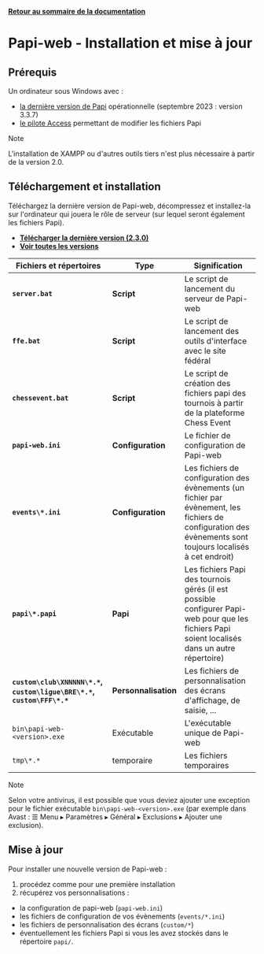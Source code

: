 **[Retour au sommaire de la documentation](../README.md)**

# Papi-web - Installation et mise à jour

## Prérequis

Un ordinateur sous Windows avec :
  - [la dernière version de Papi](https://dna.ffechecs.fr/ressources/appariements/papi/) opérationnelle (septembre 2023 : version 3.3.7)
  - [le pilote Access](https://www.microsoft.com/en-us/download/details.aspx?id=54920) permettant de modifier les fichiers Papi

> [!NOTE]
> L'installation de XAMPP ou d'autres outils tiers n'est plus nécessaire à partir de la version 2.0.

## Téléchargement et installation

Téléchargez la dernière version de Papi-web, décompressez et installez-la 
sur l'ordinateur qui jouera le rôle de serveur (sur lequel seront également les fichiers Papi).

- **[Télécharger la dernière version (2.3.0)](https://github.com/papi-web-org/papi-web/releases/download/2.3.0/papi-web-2.3.0.zip)**
- **[Voir toutes les versions](https://github.com/pascalaubry/papi-web/releases)**

| Fichiers et répertoires                                                | Type                 | Signification                                                                                                                                               |
|------------------------------------------------------------------------|----------------------|-------------------------------------------------------------------------------------------------------------------------------------------------------------|
| **`server.bat`**                                                       | **Script**           | Le script de lancement du serveur de Papi-web                                                                                                               |
| **`ffe.bat`**                                                          | **Script**           | Le script de lancement des outils d'interface avec le site fédéral                                                                                          |
| **`chessevent.bat`**                                                   | **Script**           | Le script de création des fichiers papi des tournois à partir de la plateforme Chess Event                                                                  |
| **`papi-web.ini`**                                                     | **Configuration**    | Le fichier de configuration de Papi-web                                                                                                                     |
| **`events\*.ini`**                                                     | **Configuration**    | Les fichiers de configuration des évènements (un fichier par évènement, les fichiers de configuration des évènements sont toujours localisés à cet endroit) |
| **`papi\*.papi`**                                                      | **Papi**             | Les fichiers Papi des tournois gérés (il est possible configurer Papi-web pour que les fichiers Papi soient localisés dans un autre répertoire)             |
| **`custom\club\XNNNNN\*.*`, `custom\ligue\BRE\*.*`, `custom\FFF\*.*`** | **Personnalisation** | Les fichiers de personnalisation des écrans d'affichage, de saisie, ...                                                                                     |
| `bin\papi-web-<version>.exe`                                           | Exécutable           | L'exécutable unique de Papi-web                                                                                                                             |
| `tmp\*.*`                                                              | temporaire           | Les fichiers temporaires                                                                                                                                    |

> [!NOTE]
> Selon votre antivirus, il est possible que vous deviez ajouter une exception pour le fichier exécutable `bin\papi-web-<version>.exe` (par exemple dans Avast : ☰ Menu ▸ Paramètres ▸ Général ▸ Exclusions ▸ Ajouter une exclusion).

## Mise à jour

Pour installer une nouvelle version de Papi-web :
1. procédez comme pour une première installation
2. récupérez vos personnalisations :
  - la configuration de papi-web (`papi-web.ini`)
  - les fichiers de configuration de vos évènements (`events/*.ini`)
  - les fichiers de personnalisation des écrans (`custom/*`)
  - éventuellement les fichiers Papi si vous les avez stockés dans le répertoire `papi/`.

